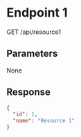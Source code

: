 # Endpoint 1

GET /api/resource1

## Parameters

None

## Response

```json
{
  "id": 1,
  "name": "Resource 1"
}
```